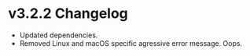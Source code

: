 # v3.2.2 Changelog

* Updated dependencies.
* Removed Linux and macOS specific agressive error message. Oops.
